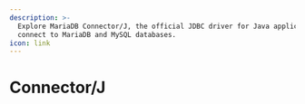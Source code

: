 ```yaml
---
description: >-
  Explore MariaDB Connector/J, the official JDBC driver for Java applications to
  connect to MariaDB and MySQL databases.
icon: link
---
```


# Connector/J

